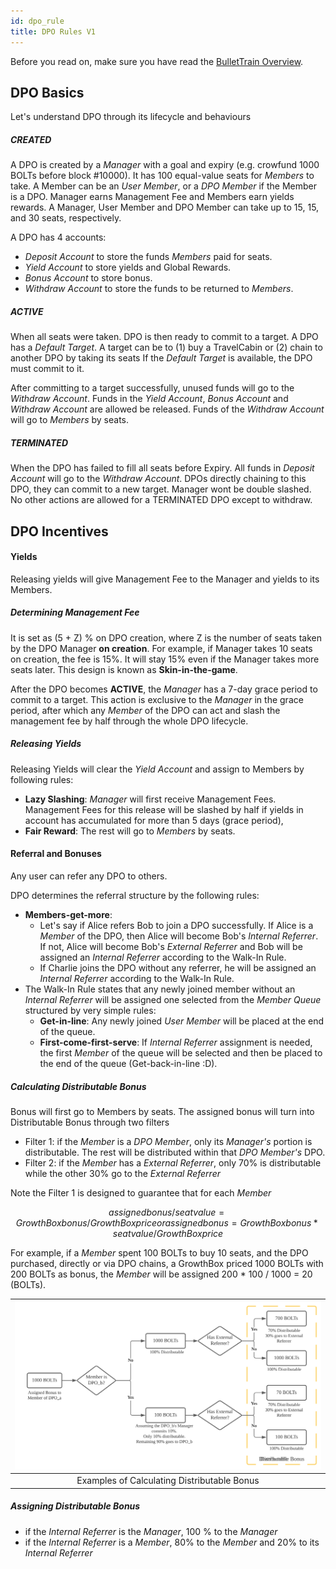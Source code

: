```yaml
---
id: dpo_rule
title: DPO Rules V1
---
```


Before you read on, make sure you have read the [BulletTrain Overview](gt01.md). 

## DPO Basics
Let's understand DPO through its lifecycle and behaviours

##### CREATED
A DPO is created by a *Manager* with a goal and expiry (e.g. crowfund 1000 BOLTs before block #10000).
It has 100 equal-value seats for *Members* to take.
A Member can be an *User Member*, or a *DPO Member* if the Member is a DPO.
Manager earns Management Fee and Members earn yields rewards.
A Manager, User Member and DPO Member can take up to 15, 15, and 30 seats, respectively.

A DPO has 4 accounts: 
  - *Deposit Account* to store the funds *Members* paid for seats.
  - *Yield Account* to store yields and Global Rewards.
  - *Bonus Account* to store bonus.
  - *Withdraw Account* to store the funds to be returned to *Members*.

##### ACTIVE
When all seats were taken. DPO is then ready to commit to a target.
A DPO has a *Default Target*. A target can be to (1) buy a TravelCabin or (2) chain to another DPO by taking its seats
If the *Default Target* is available, the DPO must commit to it.

After committing to a target successfully, unused funds will go to the *Withdraw Account*.
Funds in the *Yield Account*, *Bonus Account* and *Withdraw Account* are allowed be released.
Funds of the *Withdraw Account* will go to *Members* by seats. 

##### TERMINATED  
When the DPO has failed to fill all seats before Expiry. All funds in *Deposit Account* will go to the *Withdraw Account*.
DPOs directly chaining to this DPO, they can commit to a new target. Manager wont be double slashed.
No other actions are allowed for a TERMINATED DPO except to withdraw. 

[comment]: <> (| ![DPO States]&#40;/img/DPO_States.svg&#41; |)

[comment]: <> (|:--:|)

[comment]: <> (| DPO States and Transitions |)

## DPO Incentives
#### Yields
Releasing yields will give Management Fee to the Manager and yields to its Members.
##### Determining Management Fee
It is set as (5 + Z) % on DPO creation, where Z is the number of seats taken by the DPO Manager **on creation**.
For example, if Manager takes 10 seats on creation, the fee is 15%. 
It will stay 15% even if the Manager takes more seats later. 
This design is known as **Skin-in-the-game**. 

After the DPO becomes **ACTIVE**, the *Manager* has a 7-day grace period to commit to a target. 
This action is exclusive to the *Manager* in the grace period, after which 
any *Member* of the DPO can act and slash the management fee by half through the whole DPO lifecycle.

##### Releasing Yields
Releasing Yields will clear the *Yield Account* and assign to Members by following rules:
- **Lazy Slashing**: *Manager* will first receive Management Fees.
  Management Fees for this release will be slashed by half if yields in account has accumulated for more than 5 days (grace period), 
- **Fair Reward**: The rest will go to *Members* by seats.

#### Referral and Bonuses
Any user can refer any DPO to others.

DPO determines the referral structure by the following rules:
- **Members-get-more**:
  - Let's say if Alice refers Bob to join a DPO successfully. 
  If Alice is a *Member* of the DPO, then Alice will become Bob's *Internal Referrer*.
  If not, Alice will become Bob's *External Referrer* and 
  Bob will be assigned an *Internal Referrer* according to the Walk-In Rule.
  - If Charlie joins the DPO without any referrer, he will be assigned an *Internal Referrer* according to the Walk-In Rule.
- The Walk-In Rule states that any newly joined member without an *Internal Referrer* 
  will be assigned one selected from the *Member Queue* structured by very simple rules:
  - **Get-in-line**: Any newly joined *User Member* will be placed at the end of the queue. 
  - **First-come-first-serve**: If *Internal Referrer* assignment is needed, the first *Member* of the queue will be selected 
    and then be placed to the end of the queue (Get-back-in-line :D). 

##### Calculating Distributable Bonus
Bonus will first go to Members by seats. The assigned bonus will turn into Distributable Bonus through two filters 
- Filter 1: if the *Member* is a *DPO Member*, only its *Manager's* portion is distributable. 
  The rest will be distributed within that *DPO Member's* DPO.
- Filter 2: if the *Member* has a *External Referrer*, only 70% is distributable while the other 30% go to the *External Referrer*

Note the Filter 1 is designed to guarantee that
for each *Member*
```math
          assigned bonus / seat value = GrowthBox bonus / GrowthBox price
          
     or   assigned bonus = GrowthBox bonus * seat value/ GrowthBox price
```
For example, if a *Member* spent 100 BOLTs to buy 10 seats,
and the DPO purchased, directly or via DPO chains, a GrowthBox priced 1000 BOLTs with 200 BOLTs as bonus,
the *Member* will be assigned 200 * 100 / 1000 = 20 (BOLTs).

| ![internal distributable bonus](/img/bonus_pipe.svg) |
|:--:|
| Examples of Calculating Distributable Bonus |

##### Assigning Distributable Bonus
  - if the *Internal Referrer* is the *Manager*, 100 % to the *Manager*
  - if the *Internal Referrer* is a *Member*, 80% to the *Member* and 20% to its *Internal Referrer*